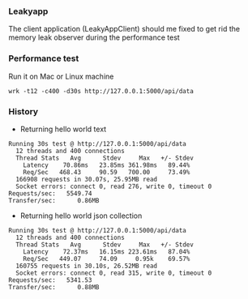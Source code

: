 
### Leakyapp

The client application (LeakyAppClient) should me fixed to get rid the memory leak observer during the performance test


### Performance test

Run it on Mac or Linux machine

```
wrk -t12 -c400 -d30s http://127.0.0.1:5000/api/data
```


### History

* Returning hello world text
```
Running 30s test @ http://127.0.0.1:5000/api/data
  12 threads and 400 connections
  Thread Stats   Avg      Stdev     Max   +/- Stdev
    Latency    70.86ms   23.85ms 361.98ms   89.44%
    Req/Sec   468.43     90.59   700.00     73.49%
  166908 requests in 30.07s, 25.95MB read
  Socket errors: connect 0, read 276, write 0, timeout 0
Requests/sec:   5549.74
Transfer/sec:      0.86MB
```

* Returning hello world json collection
```
Running 30s test @ http://127.0.0.1:5000/api/data
  12 threads and 400 connections
  Thread Stats   Avg      Stdev     Max   +/- Stdev
    Latency    72.37ms   16.15ms 223.61ms   87.04%
    Req/Sec   449.07     74.09     0.95k    69.57%
  160755 requests in 30.10s, 26.52MB read
  Socket errors: connect 0, read 315, write 0, timeout 0
Requests/sec:   5341.53
Transfer/sec:      0.88MB
```
